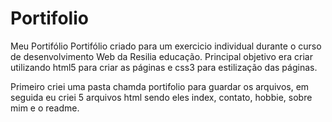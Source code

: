 # Portifolio
Meu Portifólio
Portifólio criado para um exercicio individual durante o curso de desenvolvimento Web da Resilia educação.
Principal objetivo era criar utilizando html5 para criar as páginas e css3 para estilização das páginas.

Primeiro criei uma pasta chamda portifolio para guardar os arquivos, em seguida eu criei 5 arquivos html sendo eles index, contato, hobbie,  sobre mim e o readme.

